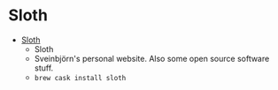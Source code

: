 # Sloth
- [Sloth](https://sveinbjorn.org/sloth)
  -  Sloth
  - Sveinbjörn's personal website. Also some open source software stuff.
  - `brew cask install sloth`
